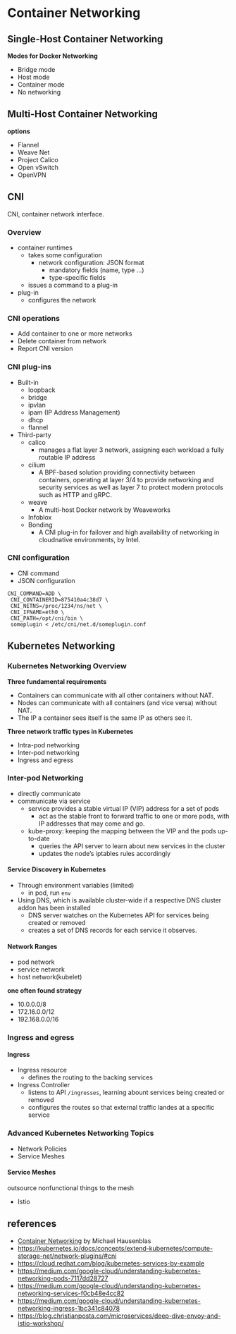 # Container Networking

## Single-Host Container Networking

**Modes for Docker Networking**
- Bridge mode
- Host mode
- Container mode
- No networking

## Multi-Host Container Networking

**options**
- Flannel
- Weave Net
- Project Calico
- Open vSwitch
- OpenVPN

## CNI
CNI, container network interface.

### Overview
- container runtimes 
  - takes some configuration
    - network configuration: JSON format
	  - mandatory fields (name, type ...)
	  - type-specific fields
  - issues a command to a plug-in
- plug-in
  - configures the network

### CNI operations
- Add container to one or more networks
- Delete container from network
- Report CNI version

### CNI plug-ins
- Built-in
  - loopback
  - bridge
  - ipvlan
  - ipam (IP Address Management)
  - dhcp
  - flannel
- Third-party
  - calico
    - manages a flat layer 3 network, assigning each workload a fully routable IP address
  - cilium
    - A BPF-based solution providing connectivity between containers, operating at layer 3/4 to provide networking and security services as well as layer 7 to protect modern protocols such as HTTP and gRPC.
  - weave
    - A multi-host Docker network by Weaveworks
  - Infoblox
  - Bonding
    - A CNI plug-in for failover and high availability of networking in cloudnative environments, by Intel.
  
### CNI configuration
- CNI command
- JSON configuration

```shell
CNI_COMMAND=ADD \
 CNI_CONTAINERID=875410a4c38d7 \
 CNI_NETNS=/proc/1234/ns/net \
 CNI_IFNAME=eth0 \
 CNI_PATH=/opt/cni/bin \
 someplugin < /etc/cni/net.d/someplugin.conf
```

## Kubernetes Networking
### Kubernetes Networking Overview
**Three fundamental requirements**
- Containers can communicate with all other containers without NAT.
- Nodes can communicate with all containers (and vice versa) without NAT.
- The IP a container sees itself is the same IP as others see it.

**Three network traffic types in Kubernetes**
- Intra-pod networking
- Inter-pod networking
- Ingress and egress

### Inter-pod Networking
- directly communicate
- communicate via service
  - service provides a stable virtual IP (VIP) address for a set of pods
	- act as the stable front to forward traffic to one or more pods, with IP addresses that may come and go.
  - kube-proxy: keeping the mapping between the VIP and the pods up-to-date
	- queries the API server to learn about new services in the cluster
	- updates the node’s iptables rules accordingly

#### Service Discovery in Kubernetes
- Through environment variables (limited)
  - in pod, run `env`
- Using DNS, which is available cluster-wide if a respective DNS cluster addon has been installed
  - DNS server watches on the Kubernetes API for services being created or removed
  - creates a set of DNS records for each service it observes.

#### Network Ranges
- pod network
- service network
- host network(kubelet)

**one often found strategy**
- 10.0.0.0/8
- 172.16.0.0/12
- 192.168.0.0/16

### Ingress and egress
#### Ingress 
- Ingress resource
  - defines the routing to the backing services
- Ingress Controller
  - listens to API `/ingresses`, learning abount services being created or removed
  - configures the routes so that external traffic landes at a specific service

### Advanced Kubernetes Networking Topics
- Network Policies
- Service Meshes

#### Service Meshes
outsource nonfunctional things to the mesh
- Istio

## references
- [Container Networking](https://www.oreilly.com/library/view/container-networking/9781492036845/) by Michael Hausenblas
- https://kubernetes.io/docs/concepts/extend-kubernetes/compute-storage-net/network-plugins/#cni
- https://cloud.redhat.com/blog/kubernetes-services-by-example
- https://medium.com/google-cloud/understanding-kubernetes-networking-pods-7117dd28727
- https://medium.com/google-cloud/understanding-kubernetes-networking-services-f0cb48e4cc82
- https://medium.com/google-cloud/understanding-kubernetes-networking-ingress-1bc341c84078
- https://blog.christianposta.com/microservices/deep-dive-envoy-and-istio-workshop/

